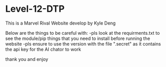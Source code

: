 # Level-12-DTP

This is a Marvel Rival Website develop by Kyle Deng

Below are the things to be careful with:
-pls look at the requirments.txt to see the module/pip things that you need to install before running the website
-pls ensure to use the version with the file ".secret" as it contains the api key for the AI chator to work

thank you and enjoy
